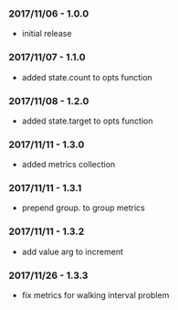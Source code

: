 ### 2017/11/06 - 1.0.0
* initial release

### 2017/11/07 - 1.1.0
* added state.count to opts function

### 2017/11/08 - 1.2.0
* added state.target to opts function

### 2017/11/11 - 1.3.0
* added metrics collection

### 2017/11/11 - 1.3.1
* prepend group. to group metrics

### 2017/11/11 - 1.3.2
* add value arg to increment

### 2017/11/26 - 1.3.3
* fix metrics for walking interval problem
